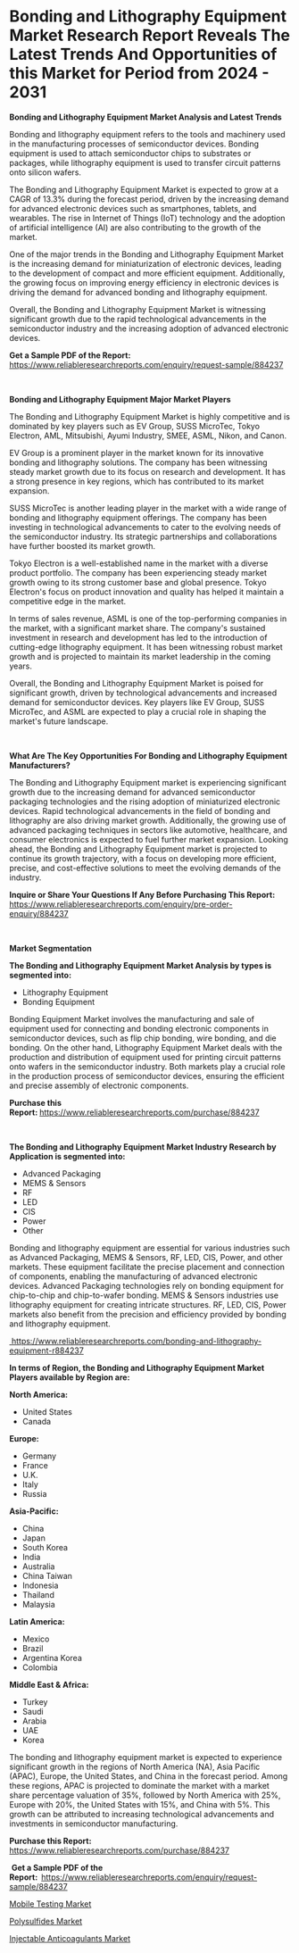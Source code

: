 <p><h1>Bonding and Lithography Equipment Market Research Report Reveals The Latest Trends And Opportunities of this Market for Period from 2024 - 2031</h1></p><p><strong>Bonding and Lithography Equipment Market Analysis and Latest Trends</strong></p>
<p><p>Bonding and lithography equipment refers to the tools and machinery used in the manufacturing processes of semiconductor devices. Bonding equipment is used to attach semiconductor chips to substrates or packages, while lithography equipment is used to transfer circuit patterns onto silicon wafers.</p><p>The Bonding and Lithography Equipment Market is expected to grow at a CAGR of 13.3% during the forecast period, driven by the increasing demand for advanced electronic devices such as smartphones, tablets, and wearables. The rise in Internet of Things (IoT) technology and the adoption of artificial intelligence (AI) are also contributing to the growth of the market.</p><p>One of the major trends in the Bonding and Lithography Equipment Market is the increasing demand for miniaturization of electronic devices, leading to the development of compact and more efficient equipment. Additionally, the growing focus on improving energy efficiency in electronic devices is driving the demand for advanced bonding and lithography equipment.</p><p>Overall, the Bonding and Lithography Equipment Market is witnessing significant growth due to the rapid technological advancements in the semiconductor industry and the increasing adoption of advanced electronic devices.</p></p>
<p><strong>Get a Sample PDF of the Report:&nbsp;</strong> <a href="https://www.reliableresearchreports.com/enquiry/request-sample/884237">https://www.reliableresearchreports.com/enquiry/request-sample/884237</a></p>
<p>&nbsp;</p>
<p><strong>Bonding and Lithography Equipment Major Market Players</strong></p>
<p><p>The Bonding and Lithography Equipment Market is highly competitive and is dominated by key players such as EV Group, SUSS MicroTec, Tokyo Electron, AML, Mitsubishi, Ayumi Industry, SMEE, ASML, Nikon, and Canon.</p><p>EV Group is a prominent player in the market known for its innovative bonding and lithography solutions. The company has been witnessing steady market growth due to its focus on research and development. It has a strong presence in key regions, which has contributed to its market expansion.</p><p>SUSS MicroTec is another leading player in the market with a wide range of bonding and lithography equipment offerings. The company has been investing in technological advancements to cater to the evolving needs of the semiconductor industry. Its strategic partnerships and collaborations have further boosted its market growth.</p><p>Tokyo Electron is a well-established name in the market with a diverse product portfolio. The company has been experiencing steady market growth owing to its strong customer base and global presence. Tokyo Electron's focus on product innovation and quality has helped it maintain a competitive edge in the market.</p><p>In terms of sales revenue, ASML is one of the top-performing companies in the market, with a significant market share. The company's sustained investment in research and development has led to the introduction of cutting-edge lithography equipment. It has been witnessing robust market growth and is projected to maintain its market leadership in the coming years.</p><p>Overall, the Bonding and Lithography Equipment Market is poised for significant growth, driven by technological advancements and increased demand for semiconductor devices. Key players like EV Group, SUSS MicroTec, and ASML are expected to play a crucial role in shaping the market's future landscape.</p></p>
<p>&nbsp;</p>
<p><strong>What Are The Key Opportunities For Bonding and Lithography Equipment Manufacturers?</strong></p>
<p><p>The Bonding and Lithography Equipment market is experiencing significant growth due to the increasing demand for advanced semiconductor packaging technologies and the rising adoption of miniaturized electronic devices. Rapid technological advancements in the field of bonding and lithography are also driving market growth. Additionally, the growing use of advanced packaging techniques in sectors like automotive, healthcare, and consumer electronics is expected to fuel further market expansion. Looking ahead, the Bonding and Lithography Equipment market is projected to continue its growth trajectory, with a focus on developing more efficient, precise, and cost-effective solutions to meet the evolving demands of the industry.</p></p>
<p><strong>Inquire or Share Your Questions If Any Before Purchasing This Report:</strong> <a href="https://www.reliableresearchreports.com/enquiry/pre-order-enquiry/884237">https://www.reliableresearchreports.com/enquiry/pre-order-enquiry/884237</a></p>
<p>&nbsp;</p>
<p><strong>Market Segmentation</strong></p>
<p><strong>The Bonding and Lithography Equipment Market Analysis by types is segmented into:</strong></p>
<p><ul><li>Lithography Equipment</li><li>Bonding Equipment</li></ul></p>
<p><p>Bonding Equipment Market involves the manufacturing and sale of equipment used for connecting and bonding electronic components in semiconductor devices, such as flip chip bonding, wire bonding, and die bonding. On the other hand, Lithography Equipment Market deals with the production and distribution of equipment used for printing circuit patterns onto wafers in the semiconductor industry. Both markets play a crucial role in the production process of semiconductor devices, ensuring the efficient and precise assembly of electronic components.</p></p>
<p><strong>Purchase this Report:&nbsp;</strong><a href="https://www.reliableresearchreports.com/purchase/884237">https://www.reliableresearchreports.com/purchase/884237</a></p>
<p>&nbsp;</p>
<p><strong>The Bonding and Lithography Equipment Market Industry Research by Application is segmented into:</strong></p>
<p><ul><li>Advanced Packaging</li><li>MEMS & Sensors</li><li>RF</li><li>LED</li><li>CIS</li><li>Power</li><li>Other</li></ul></p>
<p><p>Bonding and lithography equipment are essential for various industries such as Advanced Packaging, MEMS & Sensors, RF, LED, CIS, Power, and other markets. These equipment facilitate the precise placement and connection of components, enabling the manufacturing of advanced electronic devices. Advanced Packaging technologies rely on bonding equipment for chip-to-chip and chip-to-wafer bonding. MEMS & Sensors industries use lithography equipment for creating intricate structures. RF, LED, CIS, Power markets also benefit from the precision and efficiency provided by bonding and lithography equipment.</p></p>
<p><a href="https://www.reliableresearchreports.com/bonding-and-lithography-equipment-r884237">&nbsp;https://www.reliableresearchreports.com/bonding-and-lithography-equipment-r884237</a></p>
<p><strong>In terms of Region, the Bonding and Lithography Equipment Market Players available by Region are:</strong></p>
<p>
    <p> <strong> North America: </strong>
        <ul>
            <li>United States</li>
            <li>Canada</li>
        </ul>
        </p> 
    <p> <strong> Europe: </strong>
        <ul>
            <li>Germany</li>
            <li>France</li>
            <li>U.K.</li>
            <li>Italy</li>
            <li>Russia</li>
        </ul>
        </p> 
    <p> <strong> Asia-Pacific: </strong>
        <ul>
            <li>China</li>
            <li>Japan</li>
            <li>South Korea</li>
            <li>India</li>
            <li>Australia</li>
            <li>China Taiwan</li>
            <li>Indonesia</li>
            <li>Thailand</li>
            <li>Malaysia</li>
        </ul>
        </p> 
    <p> <strong> Latin America: </strong>
        <ul>
            <li>Mexico</li>
            <li>Brazil</li>
            <li>Argentina Korea</li>
            <li>Colombia</li>
        </ul>
        </p> 
    <p> <strong> Middle East & Africa: </strong>
        <ul>
            <li>Turkey</li>
            <li>Saudi</li>
            <li>Arabia</li>
            <li>UAE</li>
            <li>Korea</li>
        </ul>
    </p>
    </p>
<p><p>The bonding and lithography equipment market is expected to experience significant growth in the regions of North America (NA), Asia Pacific (APAC), Europe, the United States, and China in the forecast period. Among these regions, APAC is projected to dominate the market with a market share percentage valuation of 35%, followed by North America with 25%, Europe with 20%, the United States with 15%, and China with 5%. This growth can be attributed to increasing technological advancements and investments in semiconductor manufacturing.</p></p>
<p><strong>Purchase this Report: </strong><a href="https://www.reliableresearchreports.com/purchase/884237">https://www.reliableresearchreports.com/purchase/884237</a></p>
<p>&nbsp;<strong>Get a Sample PDF of the Report:&nbsp;&nbsp;</strong><a href="https://www.reliableresearchreports.com/enquiry/request-sample/884237">https://www.reliableresearchreports.com/enquiry/request-sample/884237</a></p>
<p><strong></strong></p>
<p><p><a href="https://bubble-tree-ea4.notion.site/Analyzing-Mobile-Testing-Market-Global-Industry-Perspective-and-Forecast-2024-to-2031-c62c6a21986f4fe085c8e5dc5bc23457">Mobile Testing Market</a></p><p><a href="https://issuu.com/reportprime-2/docs/polysulfides-market-size-2030.pptx">Polysulfides Market</a></p><p><a href="https://full-wildebeest-80b.notion.site/Injectable-Anticoagulants-Market-Focuses-on-Market-Share-Size-and-Projected-Forecast-Till-2031-70d8c7bf789f47dc8e32699970cfb3fd">Injectable Anticoagulants Market</a></p></p>